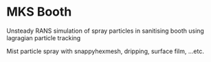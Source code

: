# MKS Booth
Unsteady RANS simulation of spray particles in sanitising booth using lagragian particle tracking

Mist particle spray with snappyhexmesh, dripping, surface film, ...etc.
